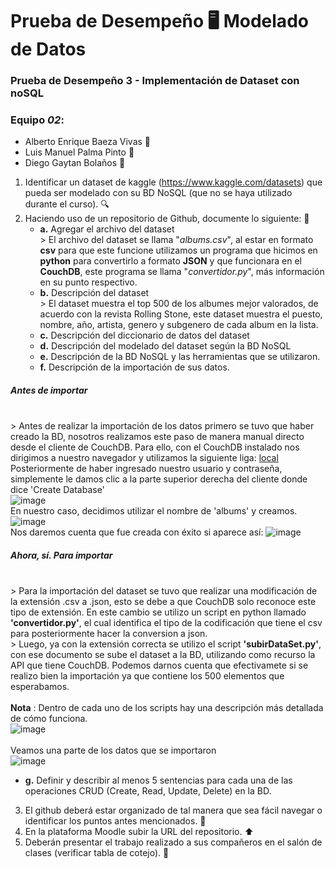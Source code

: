 # Prueba de Desempeño 🖥️ Modelado de Datos


### Prueba de Desempeño 3 - Implementación de Dataset con noSQL <br>
### Equipo _02_: 
* Alberto Enrique Baeza Vivas 🦧
* Luis Manuel Palma Pinto 🦖
* Diego Gaytan Bolaños 🐳

1. Identificar un	dataset	de	kaggle	(https://www.kaggle.com/datasets)	que	pueda	ser	modelado	con	su	BD	NoSQL (que	no	se	haya	utilizado	durante	el	curso). 🔍
2. Haciendo	uso	de	un	repositorio	de	Github,	documente	lo	siguiente: 📝
   * **a.** Agregar el	archivo	del	dataset
<br> > El archivo del dataset se llama "_albums.csv_", al estar en formato **csv** para que este funcione utilizamos un programa que hicimos en **python** para convertirlo a formato **JSON** y que funcionara en el **CouchDB**, este programa se llama "_convertidor.py_", más información en su punto respectivo.
   * **b.** Descripción	del	dataset
<br> > El dataset muestra el top 500 de los albumes mejor valorados, de acuerdo con la revista Rolling Stone, este dataset muestra el puesto, nombre, año, artista, genero y subgenero de cada album en la lista.
   * **c.** Descripción	del	diccionario	de	datos	del	dataset
   * **d.** Descripción	del	modelado	del	dataset	según	la	BD	NoSQL
   * **e.** Descripción	de	la	BD	NoSQL	y	las	herramientas	que	se	utilizaron.
   * **f.** Descripción	de	la	importación	de	sus	datos.
##### Antes de importar 
<br> > Antes de realizar la importación de los datos primero se tuvo que haber creado la BD, nosotros realizamos este paso de manera manual directo desde el cliente de CouchDB. Para ello, con el CouchDB instalado nos dirigimos a nuestro navegador y utilizamos la siguiente liga: [local](http://localhost:5984/_utils/#login)
<br> Posteriormente de haber ingresado nuestro usuario y contraseña, simplemente le damos clic a la parte superior derecha del cliente donde dice 'Create Database' 
<br> ![image](https://github.com/DGSENZEN/ProyectoDatos/assets/148842609/3d77a5dd-e6fc-427f-86ba-9dab3f3bd6d4)
<br> En nuestro caso, decidimos utilizar el nombre de 'albums' y creamos. 
<br> ![image](https://github.com/DGSENZEN/ProyectoDatos/assets/148842609/526dd51f-fa3a-43a3-9480-9205f7a4dc16)
<br>Nos daremos cuenta que fue creada con éxito si aparece así:
![image](https://github.com/DGSENZEN/ProyectoDatos/assets/148842609/8268a9f8-7498-4dcd-9286-01dfb80c0e60)
##### Ahora, sí. Para importar
<br> > Para la importación del dataset se tuvo que realizar una modificación de la extensión .csv a .json, esto se debe a que CouchDB solo reconoce este tipo de extensión. En este cambio se utilizo un script en python llamado **'convertidor.py'**, el cual identifica el tipo de la codificación que tiene el csv para posteriormente hacer la conversion a json.
<br> > Luego, ya con la extensión correcta se utilizo el script **'subirDataSet.py'**, con ese documento se sube el dataset a la BD, utilizando como recurso la API que tiene CouchDB. Podemos darnos cuenta que efectivamete si se realizo bien la importación ya que contiene los 500 elementos que esperabamos. 
<br>
<br> **Nota** : Dentro de cada uno de los scripts hay una descripción más detallada de cómo funciona.
<br>
![image](https://github.com/DGSENZEN/ProyectoDatos/assets/148842609/398f48e6-55b2-4864-8e2f-4276ae6aba53)
<br>
<br>Veamos una parte de los datos que se importaron
<br>![image](https://github.com/DGSENZEN/ProyectoDatos/assets/148842609/3a387cbd-d786-42e7-be9e-da8605696179)



   * **g.** Definir	 y	 describir	 al	 menos	 5	 sentencias	 para	 cada	 una	 de	 las operaciones	CRUD (Create,	Read,	Update,	Delete) en	la	BD.	
3. El	 github deberá	 estar	 organizado	 de	 tal	 manera	 que	 sea	 fácil	 navegar	 o identificar	los	puntos	antes	mencionados. 🧭
4. En	la	plataforma	Moodle	subir	la	URL	del	repositorio. ⬆️
5. Deberán	presentar	el	trabajo	realizado	a	sus	compañeros	en	el	salón	de	clases	(verificar	tabla	de cotejo). 🎥
